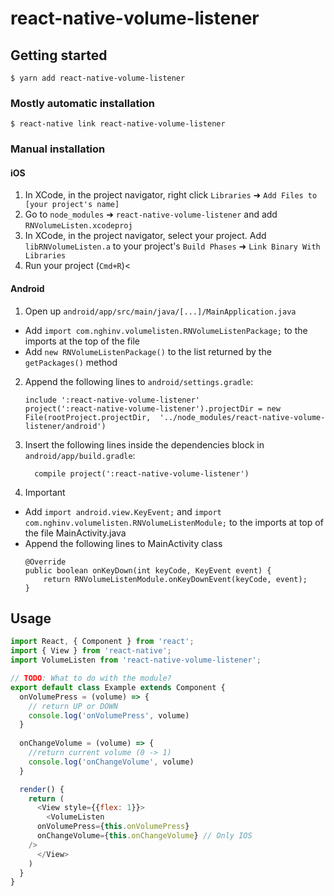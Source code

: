 
# react-native-volume-listener

## Getting started

`$ yarn add react-native-volume-listener`

### Mostly automatic installation

`$ react-native link react-native-volume-listener`

### Manual installation


#### iOS

1. In XCode, in the project navigator, right click `Libraries` ➜ `Add Files to [your project's name]`
2. Go to `node_modules` ➜ `react-native-volume-listener` and add `RNVolumeListen.xcodeproj`
3. In XCode, in the project navigator, select your project. Add `libRNVolumeListen.a` to your project's `Build Phases` ➜ `Link Binary With Libraries`
4. Run your project (`Cmd+R`)<

#### Android

1. Open up `android/app/src/main/java/[...]/MainApplication.java`
  - Add `import com.nghinv.volumelisten.RNVolumeListenPackage;` to the imports at the top of the file
  - Add `new RNVolumeListenPackage()` to the list returned by the `getPackages()` method
2. Append the following lines to `android/settings.gradle`:
  	```
  	include ':react-native-volume-listener'
  	project(':react-native-volume-listener').projectDir = new File(rootProject.projectDir, 	'../node_modules/react-native-volume-listener/android')
  	```
3. Insert the following lines inside the dependencies block in `android/app/build.gradle`:
  	```
      compile project(':react-native-volume-listener')
  	```

4. Important
  - Add `import android.view.KeyEvent;` and `import com.nghinv.volumelisten.RNVolumeListenModule;` to the imports at top of the file MainActivity.java
  - Append the following lines to MainActivity class 
	```
    @Override
    public boolean onKeyDown(int keyCode, KeyEvent event) {
        return RNVolumeListenModule.onKeyDownEvent(keyCode, event);
    }
	```

## Usage
```javascript
import React, { Component } from 'react';
import { View } from 'react-native';
import VolumeListen from 'react-native-volume-listener';

// TODO: What to do with the module?
export default class Example extends Component {
  onVolumePress = (volume) => {
    // return UP or DOWN
    console.log('onVolumePress', volume)
  }
	
  onChangeVolume = (volume) => {
    //return current volume (0 -> 1)
    console.log('onChangeVolume', volume)
  }

  render() {
    return (
      <View style={{flex: 1}}>
        <VolumeListen 
	  onVolumePress={this.onVolumePress}
	  onChangeVolume={this.onChangeVolume} // Only IOS
	/>
      </View>
    )
  }
}
```
  
